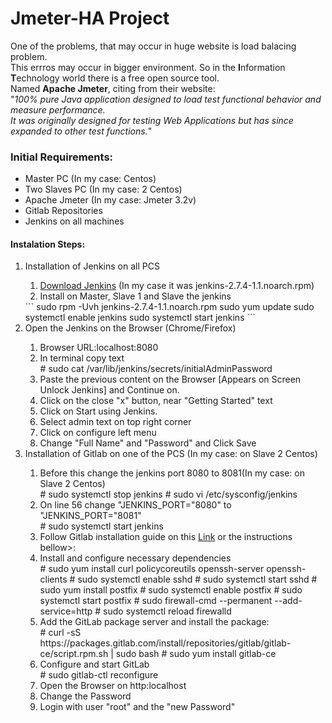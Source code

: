 <h1>Jmeter-HA Project</h1>

One of the problems, that may occur in huge website is load balacing problem.<br> This errros may occur in bigger environment.
So in the <b>I</b>nformation <b>T</b>echnology world there is a free open source tool.<br>
Named <b>Apache Jmeter</b>, citing from their website: <br>"<i>100% pure Java application designed to load test functional behavior and measure performance.<br> 
It was originally designed for testing Web Applications but has since expanded to other test functions.</i>"<br>

<h3>Initial Requirements:</h3>
<ul>
<li>Master PC (In my case: Centos)<br></li>
<li>Two Slaves PC (In my case: 2 Centos)<br></li>
<li>Apache Jmeter (In my case: Jmeter 3.2v)<br></li>
<li>Gitlab Repositories<br></li>
<li>Jenkins on all machines<br></li>
</ul>

<h4>Instalation Steps:</h4>
<ol>
<li>Installation of Jenkins on all PCS</li>
    <ol>
    <li> <a href="https://jenkins.io/download/">Download Jenkins</a> (In my case it was jenkins-2.7.4-1.1.noarch.rpm)</li>
    <li> Install on Master, Slave 1 and Slave the jenkins</li>
    </ol>
         ```
	  sudo rpm -Uvh jenkins-2.7.4-1.1.noarch.rpm
          sudo yum update
          sudo systemctl enable jenkins
          sudo systemctl start jenkins
    	```
<li>Open the Jenkins on the Browser (Chrome/Firefox)</li>
    <ol>
    <li>Browser URL:localhost:8080 </li>
    <li>In terminal copy text</li>
        # sudo cat /var/lib/jenkins/secrets/initialAdminPassword
    <li>Paste the previous content on the Browser [Appears on Screen Unlock Jenkins] and Continue on.</li>
    <li>Click on the close "x" button, near "Getting Started" text</li>
    <li>Click on Start using Jenkins.</li>
	<li>Select admin text on top right corner</li>
	<li>Click on configure left menu</li>
	<li>Change "Full Name" and "Password" and Click Save</li>
    </ol>
<li>Installation of Gitlab on one of the PCS (In my case: on Slave 2 Centos)</li>
	<ol>
	<li>Before this change the jenkins port 8080 to 8081(In my case: on Slave 2 Centos)</li>
		# sudo systemctl stop jenkins
		# sudo vi /etc/sysconfig/jenkins
	<li>On line 56 change "JENKINS_PORT="8080" to "JENKINS_PORT="8081"</li>
		# sudo systemctl start jenkins
	<li>Follow Gitlab installation guide on this <a href="https://about.gitlab.com/installation/#centos">Link</a> or the instructions bellow>:</li>
	<li>Install and configure necessary dependencies</li>
		# sudo yum install curl policycoreutils openssh-server openssh-clients
		# sudo systemctl enable sshd
		# sudo systemctl start sshd
		# sudo yum install postfix
		# sudo systemctl enable postfix
		# sudo systemctl start postfix
		# sudo firewall-cmd --permanent --add-service=http
		# sudo systemctl reload firewalld
	<li>Add the GitLab package server and install the package:</li>
		# curl -sS https://packages.gitlab.com/install/repositories/gitlab/gitlab-ce/script.rpm.sh | sudo bash
		# sudo yum install gitlab-ce
	<li>Configure and start GitLab</li>
		# sudo gitlab-ctl reconfigure
	<li>Open the Browser on http:localhost</li>
	<li>Change the Password</li>
	<li>Login with user "root" and the "new Password"</li>
	</ol>
</ol>
